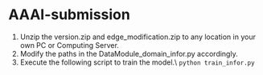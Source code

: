 # AAAI-submission

1. Unzip the version.zip and edge_modification.zip to any location in your own PC or Computing Server.
2. Modify the paths in the DataModule_domain_infor.py accordingly.
3. Execute the following script to train the model.\\
  ```python train_infor.py```
